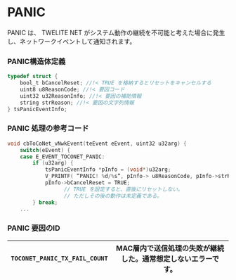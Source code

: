 # PANIC

PANIC は、 TWELITE NET がシステム動作の継続を不可能と考えた場合に発生し、ネットワークイベントして通知されます。

### PANIC構造体定義

```c
typedef struct {
	bool_t bCancelReset; //!< TRUE を格納するとリセットをキャンセルする
	uint8 u8ReasonCode; //!< 要因コード
	uint32 u32ReasonInfo; //!< 要因の補助情報
	string strReason; //!< 要因の文字列情報
} tsPanicEventInfo;
```



### PANIC 処理の参考コード

```c
void cbToCoNet_vNwkEvent(teEvent eEvent, uint32 u32arg) {
	switch(eEvent) {
	case E_EVENT_TOCONET_PANIC:
		if (u32arg) {
			tsPanicEventInfo *pInfo = (void*)u32arg;
			V_PRINTF( “PANIC! %d/%s“, pInfo-> u8ReasonCode, pInfo->strReason);
			pInfo->bCancelReset = TRUE; 
			      // TRUE を設定すると、直後にリセットしない。
                  // ただしその後の動作は未定義である。
		} break;
	...
```



### PANIC 要因のID

| `TOCONET_PANIC_TX_FAIL_COUNT` | MAC層内で送信処理の失敗が継続した。通常想定しないエラーです。 |
| ----------------------------- | -------------------------------- |

